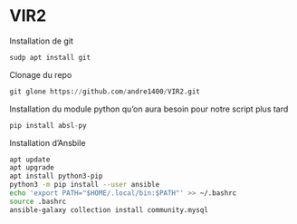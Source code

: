 # VIR2
Installation de git

```python
sudp apt install git
```

Clonage du repo

```python
git glone https://github.com/andre1400/VIR2.git
```

Installation du module python qu’on aura besoin pour notre script plus tard

```python
pip install absl-py
```

Installation d’Ansbile

```bash
apt update
apt upgrade
apt install python3-pip
python3 -m pip install --user ansible
echo 'export PATH="$HOME/.local/bin:$PATH"' >> ~/.bashrc
source .bashrc
ansible-galaxy collection install community.mysql
```
